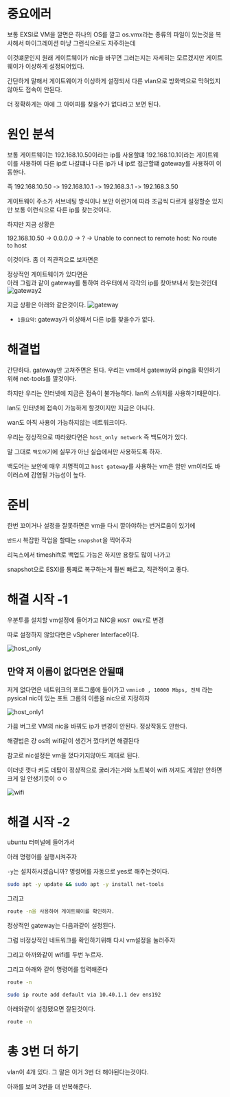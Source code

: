 # 중요에러 
보통 EXSI로 VM을 깔면은 하나의 OS를 깔고 os.vmx라는 종류의 파일이 있는것을 복사해서 마이그레이션 마냥 그런식으로도 자주하는데 

이것떄문인지 원래 게이트웨이가 nic을 바꾸면 그러는지는 자세히는 모르겠지만 게이트웨이가 이상하게 설정되어있다.

간단하게 말해서 게이트웨이가 이상하게 설정되서 다른 vlan으로 방화벽으로 막혀있지않아도 접속이 안된다.

더 정확하게는 아에 그 아이피를 찾을수가 없다라고 보면 된다.

# 원인 분석

보통 게이트웨이는 192.168.10.50이라는 ip를 사용할떄 192.168.10.1이라는 게이트웨이를 사용하여 다른 ip로 나갈떄나 다른 ip가 내 ip로 접근할떄 gateway를 사용하여 이동한다. 

즉 
192.168.10.50 -> 192.168.10.1 -> 192.168.3.1 -> 192.168.3.50 

게이트웨이 주소가 서브네팅 방식이나 보안 이런거에 따라 조금씩 다르게 설정할순 있지만 보통 이런식으로 다른 ip를 찾는것이다. 

하지만 지금 상황은

192.168.10.50 -> 0.0.0.0 -> ?  -> Unable to connect to remote host: No route to host

이것이다. 좀 더 직관적으로 보자면은 

정상적인 게이트웨이가 있다면은  
아래 그림과 같이 gateway를 통하여 라우터에서 각각의 ip를 찾아보내서 찾는것인데
![gateway2](./img2/gateway2.png)

지금 상황은 아래와 같은것이다.
![gateway](./img2/gateway.png)


* `1줄요약`: gateway가 이상해서 다른 ip를 찾을수가 없다. 

# 해결법

간단하다. gateway만 고쳐주면은 된다.
우리는 vm에서 gateway와 ping을 확인하기위해 net-tools를 깔것이다. 

하지만 우리는 인터넷에 지금은 접속이 불가능하다. lan의 스위치를 사용하기때문이다. 

lan도 인터넷에 접속이 가능하게 할것이지만 지금은 아니다.

wan도 아직 사용이 가능하지않는 네트워크이다. 

우리는 정상적으로 따라왔다면은 `host_only network` 즉 백도어가 있다. 

말 그대로 `백도어`기에 실무가 아닌 실습에서만 사용하도록 하자. 

백도어는 보안에 매우 치명적이고 `host gateway`를 사용하는 vm은 암만 vm이라도 바이러스에 감염될 가능성이 높다.

# 준비

한번 꼬이거나 설정을 잘못하면은 vm을 다시 깔아야하는 번거로움이 있기에 

`반드시` 복잡한 작업을 할때는 `snapshot`을 찍어주자

리눅스에서 timeshift로 백업도 가능은 하지만 용량도 많이 나가고 

snapshot으로 ESXI를 통쨰로 복구하는게 훨씬 빠르고, 직관적이고 좋다.

# 해결 시작 -1

우분투를 설치할 vm설정에 들어가고 NIC을 `HOST ONLY`로 변경

따로 설정하지 않았다면은 vSpherer Interface이다.

![host_only](./img2/backdoor_network.png)

## 만약 저 이름이 없다면은 안될떄 

저게 없다면은 네트워크의 포트그룹에 들어가고  `vmnic0 , 10000 Mbps, 전체` 라는 pysical nic이 있는 포트 그룹의 이름을 nic으로 지정하자 

![host_only1](./img2/pfsense_pyshcal_divine1.png)

가끔 버그로 VM의 nic을 바꿔도 ip가 변경이 안된다. 정상작동도 안한다.

해결법은 걍 os의 wifi같이 생긴거 껐다키면 해결된다

참고로 nic설정은 vm을 껐다키지않아도 제대로 된다. 

이더넷 껏다 켜도 데탑이 정상적으로 굴러가는거와 노트북이 wifi 꺼져도 게임만 안하면 크게 일 안생기듯이 ㅇㅇ

![wifi](./img2/wire.png)

# 해결 시작 -2

ubuntu 터미널에 들어가서 

아래 명령어를 실행시켜주자

`-y`는 설치하시겠습니까? 명령어를 자동으로 yes로 해주는것이다.

``` bash
sudo apt -y update && sudo apt -y install net-tools 
```

그리고 

``` bash
route -n을 사용하여 게이트웨이를 확인하자.
```

정상적인 gateway는 다음과같이 설정된다.


그럼 비정상적인 네트워크를 확인하기위해 다시 vm설정을 눌러주자

그리고 아까와같이 wifi를 두번 누르자.

그리고 아래와 같이 명령어를 입력해준다


``` bash
route -n
```

``` bash
sudo ip route add default via 10.40.1.1 dev ens192
```

아래와같이 설정됐으면 잘된것이다. 


``` bash
route -n
```

# 총 3번 더 하기

vlan이 4개 있다. 그 말은 이거 3번 더 해야된다는것이다.

아까를 보며 3번을 더 반복해준다.
